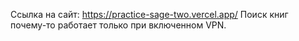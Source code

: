 Ссылка на сайт: https://practice-sage-two.vercel.app/
Поиск книг почему-то работает только при включенном VPN.